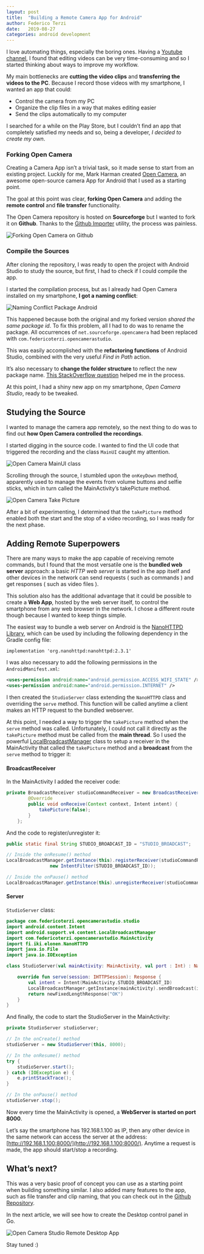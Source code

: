 ```yaml
---
layout: post
title:  "Building a Remote Camera App for Android"
author: Federico Terzi
date:   2019-08-27
categories: android development
---
```

I love automating things, especially the boring ones. Having a [Youtube channel](https://www.youtube.com/c/FedericoTerzi), I found that editing videos can be very time-consuming and so I started thinking about ways to improve my workflow.
<!--more-->

My main bottlenecks are **cutting the video clips** and **transferring the videos to the PC**. Because I record those videos with my smartphone, I wanted an app that could:

*   Control the camera from my PC
*   Organize the clip files in a way that makes editing easier
*   Send the clips automatically to my computer

I searched for a while on the Play Store, but I couldn’t find an app that completely satisfied my needs and so, being a developer, _I decided to create my own_.

### Forking Open Camera

Creating a Camera App isn’t a trivial task, so it made sense to start from an existing project. Luckily for me, Mark Harman created [Open Camera](https://opencamera.sourceforge.io/), an awesome open-source camera App for Android that I used as a starting point.

The goal at this point was clear, **forking Open Camera** and adding the **remote control** and **file transfer** functionality.

The Open Camera repository is hosted on **Sourceforge** but I wanted to fork it on **Github**. Thanks to the [Github Importer](https://github.com/new/import) utility, the process was painless. 

![Forking Open Camera on Github](/posts/opencameraimport.png)

### Compile the Sources

After cloning the repository, I was ready to open the project with Android Studio to study the source, but first, I had to check if I could compile the app.

I started the compilation process, but as I already had Open Camera installed on my smartphone, **I got a naming conflict**:

![Naming Conflict Package Android](/posts/androidnamingconflict.png)

This happened because both the original and my forked version _shared the same package id_. To fix this problem, all I had to do was to rename the package. All occurrences of `net.sourceforge.opencamera` had been replaced with `com.federicoterzi.opencamerastudio`.

This was easily accomplished with the **refactoring functions** of Android Studio, combined with the very useful _Find in Path_ action.

It’s also necessary to **change the folder structure** to reflect the new package name. [This StackOverflow question](https://stackoverflow.com/questions/16804093/rename-package-in-android-studio) helped me in the process.

At this point, I had a shiny new app on my smartphone, _Open Camera Studio_, ready to be tweaked.


## Studying the Source

I wanted to manage the camera app remotely, so the next thing to do was to find out **how Open Camera controlled the recordings**.

I started digging in the source code. I wanted to find the UI code that triggered the recording and the class `MainUI` caught my attention.

![Open Camera MainUI class](/posts/opencameraui.png)

Scrolling through the source, I stumbled upon the `onKeyDown` method, apparently used to manage the events from volume buttons and selfie sticks, which in turn called the MainActivity’s takePicture method.

![Open Camera Take Picture](/posts/opencameratakepicture.png)

After a bit of experimenting, I determined that the `takePicture` method enabled both the start and the stop of a video recording, so I was ready for the next phase.


## Adding Remote Superpowers

There are many ways to make the app capable of receiving remote commands, but I found that the most versatile one is the **bundled web server** approach: a basic _HTTP web server_ is started in the app itself and other devices in the network can send requests ( such as commands ) and get responses ( such as video files ). 

This solution also has the additional advantage that it could be possible to create a **Web App**, hosted by the web server itself, to control the smartphone from any web browser in the network. I chose a different route though because I wanted to keep things simple.

The easiest way to bundle a web server on Android is the [NanoHTTPD Library](https://github.com/NanoHttpd/nanohttpd), which can be used by including the following dependency in the Gradle config file:

```
implementation 'org.nanohttpd:nanohttpd:2.3.1'
```

I was also necessary to add the following permissions in the `AndroidManifest.xml`:

```xml
<uses-permission android:name="android.permission.ACCESS_WIFI_STATE" />
<uses-permission android:name="android.permission.INTERNET" />
```

I then created the `StudioServer` class extending the `NanoHTTPD` class and overriding the `serve` method. This function will be called anytime a client makes an HTTP request to the bundled webserver.

At this point, I needed a way to trigger the `takePicture` method when the `serve` method was called. Unfortunately, I could not call it directly as the `takePicture` method must be called from the **main thread**. So I used the powerful [LocalBroadcastManager](https://developer.android.com/reference/android/support/v4/content/LocalBroadcastManager) class to setup a receiver in the MainActivity that called the `takePicture` method and a **broadcast** from the `serve` method to trigger it:


#### BroadcastReceiver

In the MainActivity I added the receiver code:

```java
private BroadcastReceiver studioCommandReceiver = new BroadcastReceiver() {
        @Override
        public void onReceive(Context context, Intent intent) {
            takePicture(false);
        }
    };
```

And the code to register/unregister it:
```java
public static final String STUDIO_BROADCAST_ID = "STUDIO_BROADCAST";

// Inside the onResume() method
LocalBroadcastManager.getInstance(this).registerReceiver(studioCommandReceiver,
                new IntentFilter(STUDIO_BROADCAST_ID));

// Inside the onPause() method
LocalBroadcastManager.getInstance(this).unregisterReceiver(studioCommandReceiver);
```

#### Server

`StudioServer` class:

```kotlin
package com.federicoterzi.opencamerastudio.studio
import android.content.Intent
import android.support.v4.content.LocalBroadcastManager
import com.federicoterzi.opencamerastudio.MainActivity
import fi.iki.elonen.NanoHTTPD
import java.io.File
import java.io.IOException

class StudioServer(val mainActivity: MainActivity, val port : Int) : NanoHTTPD(port) {

    override fun serve(session: IHTTPSession): Response {
        val intent = Intent(MainActivity.STUDIO_BROADCAST_ID)
        LocalBroadcastManager.getInstance(mainActivity).sendBroadcast(intent)
        return newFixedLengthResponse("OK")
    }
}
```

And finally, the code to start the StudioServer in the MainActivity:

```java
private StudioServer studioServer;

// In the onCreate() method
studioServer = new StudioServer(this, 8000);

// In the onResume() method
try {
    studioServer.start();
} catch (IOException e) {
    e.printStackTrace();
}

// In the onPause() method
studioServer.stop();
```

Now every time the MainActivity is opened, a **WebServer is started on port 8000**. 

Let’s say the smartphone has 192.168.1.100 as IP, then any other device in the same network can access the server at the address: [http://192.168.1.100:8000/](http://192.168.1.100:8000/). Anytime a request is made, the app should start/stop a recording.


## What’s next?

This was a very basic proof of concept you can use as a starting point when building something similar. I also added many features to the app, such as file transfer and clip naming, that you can check out in the [Github Repository](https://github.com/federico-terzi/OpenCameraStudio).

In the next article, we will see how to create the Desktop control panel in Go.

![Open Camera Studio Remote Desktop App](/posts/OCSDesktopGui.png)

Stay tuned :)